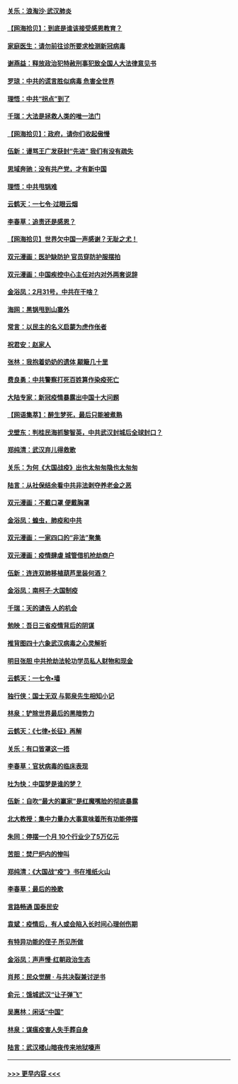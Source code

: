 #### [关乐：浪淘沙·武汉肺炎](../pages/nsc993/n11931792.md?t=03120902) 
#### [【网海拾贝】：到底是谁该接受感恩教育？](../pages/nsc993/n11931552.md?t=03120902) 
#### [家庭医生：请勿前往诊所要求检测新冠病毒](../pages/nsc993/n11929190.md?t=03120902) 
#### [谢燕益：释放政治犯特赦刑事犯致全国人大法律意见书](../pages/nsc993/n11928978.md?t=03120902) 
#### [罗琼：中共的谎言胜似病毒 危害全世界](../pages/nsc993/n11922636.md?t=03120902) 
#### [理悟：中共“拐点”到了](../pages/nsc993/n11928496.md?t=03120902) 
#### [千瑞：大法是拯救人类的唯一法门](../pages/nsc993/n11927637.md?t=03120902) 
#### [【网海拾贝】：政府，请你们收起傲慢](../pages/nsc993/n11926932.md?t=03120902) 
#### [伍新：谩骂王广发获封“先进” 我们有没有疏失](../pages/nsc993/n11926101.md?t=03120902) 
#### [思域奔驰：没有共产党，才有新中国](../pages/nsc993/n11926058.md?t=03120902) 
#### [理悟：中共甩锅难](../pages/nsc993/n11925355.md?t=03120902) 
#### [云鹤天：一七令·过眼云烟](../pages/nsc993/n11925284.md?t=03120902) 
#### [李春草：追责还是感恩？](../pages/nsc993/n11925274.md?t=03120902) 
#### [【网海拾贝】世界欠中国一声感谢？无耻之尤！](../pages/nsc993/n11925239.md?t=03120902) 
#### [双元漫画：医护缺防护 官员穿防护服摆拍](../pages/nsc993/n11923899.md?t=03120902) 
#### [双元漫画：中国疾控中心主任对内对外两套说辞](../pages/nsc993/n11921994.md?t=03120902) 
#### [金浴凤：2月31号，中共在干啥？](../pages/nsc993/n11922706.md?t=03120902) 
#### [海网：黑锅甩到山寨外](../pages/nsc993/n11922688.md?t=03120902) 
#### [常言：以民主的名义启蒙为虎作伥者](../pages/nsc993/n11922217.md?t=03120902) 
#### [祝君安：赵家人](../pages/nsc993/n11922209.md?t=03120902) 
#### [张林：我抱着奶奶的遗体 颠簸几十里](../pages/nsc993/n11920945.md?t=03120902) 
#### [费良勇：中共警察打死百姓算作染疫死亡](../pages/nsc993/n11919264.md?t=03120902) 
#### [大陆专家：新冠疫情暴露出中国十大问题](../pages/nsc993/n11919187.md?t=03120902) 
#### [【网语集萃】：醉生梦死，最后只能被煮熟](../pages/nsc993/n11918994.md?t=03120902) 
#### [戈壁东：判桂民海抓黎智英，中共武汉封城后全球封口？](../pages/nsc993/n11917982.md?t=03120902) 
#### [郑纯清：武汉弃儿得救歌](../pages/nsc993/n11917881.md?t=03120902) 
#### [关乐：为何《大国战疫》出也太匆匆隐也太匆匆](../pages/nsc993/n11917792.md?t=03120902) 
#### [陆言：从社保结余看中共非法剥夺养老金之恶](../pages/nsc993/n11917084.md?t=03120902) 
#### [双元漫画：不戴口罩 便戴胸罩](../pages/nsc993/n11916447.md?t=03120902) 
#### [金浴凤：蝗虫，肺疫和中共](../pages/nsc993/n11916904.md?t=03120902) 
#### [双元漫画：一家四口的“非法”聚集](../pages/nsc993/n11916378.md?t=03120902) 
#### [双元漫画：疫情肆虐 城管借机抢劫商户](../pages/nsc993/n11916310.md?t=03120902) 
#### [伍新：连连双肺移植葫芦里装何酒？](../pages/nsc993/n11913667.md?t=03120902) 
#### [金浴凤：南柯子·大国制疫](../pages/nsc993/n11913657.md?t=03120902) 
#### [千瑞：天的谴告  人的机会](../pages/nsc993/n11913309.md?t=03120902) 
#### [勉映：吾日三省疫情背后的阴谋](../pages/nsc993/n11913079.md?t=03120902) 
#### [推背图四十六象武汉病毒之心灵解析](../pages/nsc993/n11911761.md?t=03120902) 
#### [明目张胆 中共抢劫法轮功学员私人财物和现金](../pages/nsc993/n11910262.md?t=03120902) 
#### [云鹤天：一七令▪墙](../pages/nsc993/n11910627.md?t=03120902) 
#### [独行侠：国士无双 与郭泉先生相知小记](../pages/nsc993/n11910613.md?t=03120902) 
#### [林泉：铲除世界最后的黑暗势力](../pages/nsc993/n11909320.md?t=03120902) 
#### [云鹤天：《七律▪长征》再解](../pages/nsc993/n11909327.md?t=03120902) 
#### [关乐：有口皆罩这一捂](../pages/nsc993/n11908393.md?t=03120902) 
#### [李春草：官状病毒的临床表现](../pages/nsc993/n11908339.md?t=03120902) 
#### [吐为快：中国梦是谁的梦？](../pages/nsc993/n11906564.md?t=03120902) 
#### [伍新：自吹“最大的赢家”是红魔嘴脸的彻底暴露](../pages/nsc993/n11906407.md?t=03120902) 
#### [北大教授：集中力量办大事意味着所有功能停摆](../pages/nsc993/n11904800.md?t=03120902) 
#### [朱同：停摆一个月 10个行业少了5万亿元](../pages/nsc993/n11904498.md?t=03120902) 
#### [苦胆：焚尸炉内的惨叫](../pages/nsc993/n11904479.md?t=03120902) 
#### [郑纯清：《大国战“疫”》书在堆纸火山](../pages/nsc993/n11904450.md?t=03120902) 
#### [李春草：最后的挽歌](../pages/nsc993/n11904441.md?t=03120902) 
#### [言路畅通 国泰民安](../pages/nsc993/n11904222.md?t=03120902) 
#### [袁斌：疫情后，有人或会陷入长时间心理创伤期](../pages/nsc993/n11901514.md?t=03120902) 
#### [有特异功能的侄子 所见所做](../pages/nsc993/n11901154.md?t=03120902) 
#### [金浴凤：声声慢‧红朝政治生态](../pages/nsc993/n11899553.md?t=03120902) 
#### [肖邦：民众觉醒 · 与共决裂兼讨逆书](../pages/nsc993/n11898435.md?t=03120902) 
#### [俞元：饿城武汉“让子弹飞”](../pages/nsc993/n11898344.md?t=03120902) 
#### [吴惠林：闲话“中国”](../pages/nsc993/n11898182.md?t=03120902) 
#### [林泉：谋瘟疫害人失手葬自身](../pages/nsc993/n11897892.md?t=03120902) 
#### [陆言：武汉楼山暗夜传来地狱嚎声](../pages/nsc993/n11897033.md?t=03120902) 

----
#### [ >>> 更早内容 <<< ](../indexes/nsc993-earlier.md)
